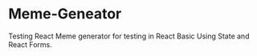 # Meme-Geneator
Testing React
Meme generator for testing in React Basic Using State and React Forms. 

